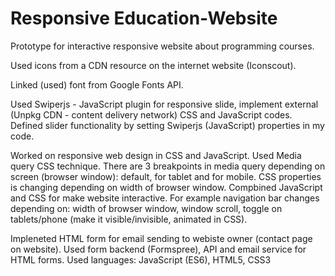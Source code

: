 # Responsive Education-Website
Prototype for interactive responsive website about programming courses.

Used icons from a CDN resource on the internet website (Iconscout).

Linked (used) font from Google Fonts API. 

Used Swiperjs - JavaScript plugin for responsive slide, implement external (Unpkg CDN - content delivery network) CSS and JavaScript codes. Defined slider functionality by setting Swiperjs (JavaScript) properties in my code.

Worked on responsive web design in CSS and JavaScript. Used Media query CSS technique. There are 3 breakpoints in media query depending on screen (browser window): default, for tablet and for mobile. CSS properties is changing depending on width of browser window.
Compbined JavaScript and CSS for make website interactive. For example navigation bar changes depending on: width of browser window, window scroll, toggle on tablets/phone (make it visible/invisible, animated in CSS). 

Impleneted HTML form for email sending to webiste owner (contact page on website). Used form backend (Formspree), API and email service for HTML forms.
Used languages: JavaScript (ES6), HTML5, CSS3